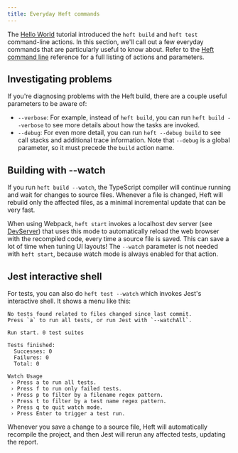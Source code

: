 ```yaml
---
title: Everyday Heft commands
---
```


The [Hello World](../tutorials/hello_world.md) tutorial introduced the `heft build` and `heft test` command-line actions. In this section, we'll call out a few everyday commands that are particularly useful to know about. Refer to the [Heft command line](../intro/cli.md) reference for a full listing of actions and parameters.

## Investigating problems

If you're diagnosing problems with the Heft build, there are a couple useful parameters to be aware of:

- `--verbose`: For example, instead of `heft build`, you can run `heft build --verbose` to see more details about how the tasks are invoked.
- `--debug`: For even more detail, you can run `heft --debug build` to see call stacks and additional trace information. Note that `--debug` is a global parameter, so it must precede the `build` action name.

## Building with -<!---->-watch

If you run `heft build --watch`, the TypeScript compiler will continue running and wait for changes to source files. Whenever a file is changed, Heft will rebuild only the affected files, as a minimal incremental update that can be very fast.

When using Webpack, `heft start` invokes a localhost dev server (see [DevServer](https://webpack.js.org/configuration/dev-server/)) that uses this mode to automatically reload the web browser with the recompiled code, every time a source file is saved. This can save a lot of time when tuning UI layouts! The `--watch` parameter is not needed with `heft start`, because watch mode is always enabled for that action.

## Jest interactive shell

For tests, you can also do `heft test --watch` which invokes Jest's interactive shell. It shows a menu like this:

```
No tests found related to files changed since last commit.
Press `a` to run all tests, or run Jest with `--watchAll`.

Run start. 0 test suites

Tests finished:
  Successes: 0
  Failures: 0
  Total: 0

Watch Usage
 › Press a to run all tests.
 › Press f to run only failed tests.
 › Press p to filter by a filename regex pattern.
 › Press t to filter by a test name regex pattern.
 › Press q to quit watch mode.
 › Press Enter to trigger a test run.
```

Whenever you save a change to a source file, Heft will automatically recompile the project, and then Jest will rerun any affected tests, updating the report.
